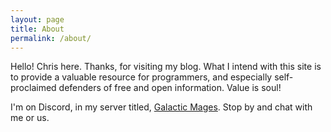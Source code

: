 ```yaml
---
layout: page
title: About
permalink: /about/
---
```


Hello! Chris here. Thanks, for visiting my blog. What I intend with this site is to provide a valuable resource for programmers, and especially self-proclaimed defenders of free and open information. Value is soul!

I'm on Discord, in my server titled, [Galactic Mages](https://discord.gg/Em7U8fXywc). Stop by and chat with me or us.